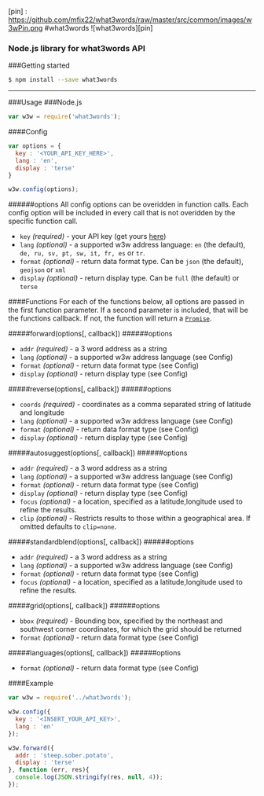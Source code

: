 [pin] : https://github.com/mfix22/what3words/raw/master/src/common/images/w3wPin.png
#what3words ![what3words][pin]
### Node.js library for what3words API

###Getting started
```sh
$ npm install --save what3words
```
___
###Usage
###Node.js
```javascript
var w3w = require('what3words');
```

####Config
```javascript
var options = {
  key : '<YOUR_API_KEY_HERE>',
  lang : 'en',
  display : 'terse'
}

w3w.config(options);
```
######options
All config options can be overidden in function calls. Each config option will be included in every call that is not
overidden by the specific function call.

* `key` _(required)_ - your API key (get yours [here](https://map.what3words.com/register?dev=true))  
* `lang` _(optional)_ - a supported w3w address language: `en` (the default), `de, ru, sv, pt, sw, it, fr, es` or `tr`.  
* `format` _(optional)_ - return data format type. Can be `json` (the default), `geojson` or `xml`  
* `display` _(optional)_ - return display type. Can be `full` (the default) or `terse`  


####Functions
For each of the functions below, all options are passed in the first function parameter. If a second parameter is included, that will be the functions callback. If not, the function will return a [`Promise`](https://www.npmjs.com/package/promise).

#####forward(options[, callback])
######options
* `addr` _(required)_ - a 3 word address as a string
* `lang` _(optional)_ - a supported w3w address language (see Config)
* `format` _(optional)_ - return data format type (see Config)
* `display` _(optional)_ - return display type (see Config)

#####reverse(options[, callback])
######options
* `coords` _(required)_ - coordinates as a comma separated string of latitude and longitude
* `lang` _(optional)_ - a supported w3w address language (see Config)
* `format` _(optional)_ - return data format type (see Config)
* `display` _(optional)_ - return display type (see Config)

#####autosuggest(options[, callback])
######options
* `addr` _(required)_ - a 3 word address as a string
* `lang` _(optional)_ - a supported w3w address language (see Config)
* `format` _(optional)_ - return data format type (see Config)
* `display` _(optional)_ - return display type (see Config)
* `focus` _(optional)_ - a location, specified as a latitude,longitude used to refine the results.
* `clip` _(optional)_ - Restricts results to those within a geographical area. If omitted defaults to `clip=none`.

#####standardblend(options[, callback])
######options
* `addr` _(required)_ - a 3 word address as a string
* `lang` _(optional)_ - a supported w3w address language (see Config)
* `format` _(optional)_ - return data format type (see Config)
* `focus` _(optional)_ - a location, specified as a latitude,longitude used to refine the results.

#####grid(options[, callback])
######options
* `bbox` _(required)_ - Bounding box, specified by the northeast and southwest corner coordinates, for which the grid should be returned
* `format` _(optional)_ - return data format type (see Config)

#####languages(options[, callback])
######options
* `format` _(optional)_ - return data format type (see Config)

####Example
```javascript
var w3w = require('../what3words');

w3w.config({
  key : '<INSERT_YOUR_API_KEY>',
  lang : 'en'
});

w3w.forward({
  addr : 'steep.sober.potato',
  display : 'terse'
}, function (err, res){
  console.log(JSON.stringify(res, null, 4));
});
```
